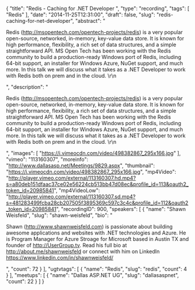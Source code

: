 {
  "title": "Redis - Caching for .NET Developer ",
  "type": "recording",
  "tags": [
    "Redis"
  ],
  "date": "2014-11-25T12:31:00",
  "draft": false,
  "slug": "redis-caching-for-net-developer",
  "abstract": "<p>Redis (http://msopentech.com/opentech-projects/redis) is a very popular open-source, networked, in-memory, key-value data store. It is known for high performance, flexibility, a rich set of data structures, and a simple straightforward API. MS Open Tech has been working with the Redis community to build a production-ready Windows port of Redis, including 64-bit support, an installer for Windows Azure, NuGet support, and much more. In this talk we will discuss what it takes as a .NET Developer to work with Redis both on prem and in the cloud. \r\n</p>",
  "description": "<p>Redis (http://msopentech.com/opentech-projects/redis) is a very popular open-source, networked, in-memory, key-value data store. It is known for high performance, flexibility, a rich set of data structures, and a simple straightforward API. MS Open Tech has been working with the Redis community to build a production-ready Windows port of Redis, including 64-bit support, an installer for Windows Azure, NuGet support, and much more. In this talk we will discuss what it takes as a .NET Developer to work with Redis both on prem and in the cloud. \r\n</p>",
  "images": [
    "https://i.vimeocdn.com/video/498382867_295x166.jpg"
  ],
  "vimeo": "113160307",
  "moreinfo": "http://www.dallasasp.net/Meetings/9829.aspx",
  "thumbnail": "https://i.vimeocdn.com/video/498382867_295x166.jpg",
  "mp4Video": "http://player.vimeo.com/external/113160307.hd.mp4?s=a80deb151dfaac37ce02e56224cb513bb47d08ec&profile_id=113&oauth2_token_id=20985841",
  "mp4VideoLow": "http://player.vimeo.com/external/113160307.sd.mp4?s=481283499fcba28cb207505f3895369c597c3c4c&profile_id=112&oauth2_token_id=20985841",
  "recordingID": 900,
  "speakers": [
    {
      "name": "Shawn Weisfeld",
      "slug": "shawn-weisfeld",
      "bio": "<p>Shawn (http://www.shawnweisfeld.com) is passionate about building awesome applications and websites with .NET technologies and Azure. He is Program Manager for Azure Stroage for Microsoft based in Austin TX and founder of http://UserGroup.tv. Read his full bio at http://about.me/shawnweisfeld or connect with him on LinkedIn https://www.linkedin.com/in/shawnweisfeld/</p>",
      "count": 72
    }
  ],
  "ugtvtags": [
    {
      "name": "Redis",
      "slug": "redis",
      "count": 4
    }
  ],
  "meetups": [
    {
      "name": "Dallas ASP.NET UG",
      "slug": "dallasaspnet",
      "count": 22
    }
  ]
}